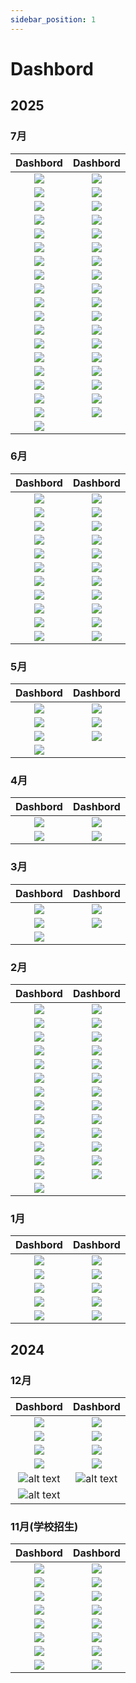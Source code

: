 ```yaml
---
sidebar_position: 1
---
```


# Dashbord

## 2025

### 7月

|Dashbord|Dashbord|
|:--:|:--:|
|![](https://blogs7245-1256587996.cos.ap-guangzhou.myqcloud.com/img/pd/dashboard/Dashboard@1.png)|![](https://blogs7245-1256587996.cos.ap-guangzhou.myqcloud.com/img/pd/dashboard/Dashboard@2.png)|
|![](https://blogs7245-1256587996.cos.ap-guangzhou.myqcloud.com/img/pd/dashboard/Dashboard@3.png)|![](https://blogs7245-1256587996.cos.ap-guangzhou.myqcloud.com/img/pd/dashboard/Dashboard@4.png)|
|![](https://blogs7245-1256587996.cos.ap-guangzhou.myqcloud.com/img/pd/dashboard/Dashboard@5.png)|![](https://blogs7245-1256587996.cos.ap-guangzhou.myqcloud.com/img/pd/dashboard/Dashboard@6.png)|
|![](https://blogs7245-1256587996.cos.ap-guangzhou.myqcloud.com/img/pd/dashboard/Dashboard@7.png)|![](https://blogs7245-1256587996.cos.ap-guangzhou.myqcloud.com/img/pd/dashboard/Dashboard@8.png)|
|![](https://blogs7245-1256587996.cos.ap-guangzhou.myqcloud.com/img/pd/dashboard/Dashboard@9.png)|![](https://blogs7245-1256587996.cos.ap-guangzhou.myqcloud.com/img/pd/dashboard/Dashboard@10.png)|
|![](https://blogs7245-1256587996.cos.ap-guangzhou.myqcloud.com/img/pd/dashboard/Dashboard@11.png)|![](https://blogs7245-1256587996.cos.ap-guangzhou.myqcloud.com/img/pd/dashboard/Dashboard@12.png)|
|![](https://blogs7245-1256587996.cos.ap-guangzhou.myqcloud.com/img/pd/dashboard/Dashboard@13.png)|![](https://blogs7245-1256587996.cos.ap-guangzhou.myqcloud.com/img/pd/dashboard/Dashboard@14.png)|
|![](https://blogs7245-1256587996.cos.ap-guangzhou.myqcloud.com/img/pd/dashboard/Dashboard@15.png)|![](https://blogs7245-1256587996.cos.ap-guangzhou.myqcloud.com/img/pd/dashboard/Dashboard@16.png)|
|![](https://blogs7245-1256587996.cos.ap-guangzhou.myqcloud.com/img/pd/dashboard/Dashboard@17.png)|![](https://blogs7245-1256587996.cos.ap-guangzhou.myqcloud.com/img/pd/dashboard/Dashboard@18.png)|
|![](https://blogs7245-1256587996.cos.ap-guangzhou.myqcloud.com/img/pd/dashboard/Dashboard@19.png)|![](https://blogs7245-1256587996.cos.ap-guangzhou.myqcloud.com/img/pd/dashboard/Dashboard@20.png)|
|![](https://blogs7245-1256587996.cos.ap-guangzhou.myqcloud.com/img/pd/dashboard/Dashboard@21.png)|![](https://blogs7245-1256587996.cos.ap-guangzhou.myqcloud.com/img/pd/dashboard/Dashboard@22.png)|
|![](https://blogs7245-1256587996.cos.ap-guangzhou.myqcloud.com/img/pd/dashboard/Dashboard@23.png)|![](https://blogs7245-1256587996.cos.ap-guangzhou.myqcloud.com/img/pd/dashboard/Dashboard@24.png)|
|![](https://blogs7245-1256587996.cos.ap-guangzhou.myqcloud.com/img/pd/dashboard/Dashboard@25.png)|![](https://blogs7245-1256587996.cos.ap-guangzhou.myqcloud.com/img/pd/dashboard/Dashboard@26.png)|
|![](https://blogs7245-1256587996.cos.ap-guangzhou.myqcloud.com/img/pd/dashboard/Dashboard@27.png)|![](https://blogs7245-1256587996.cos.ap-guangzhou.myqcloud.com/img/pd/dashboard/Dashboard@38.png)|
|![](https://blogs7245-1256587996.cos.ap-guangzhou.myqcloud.com/img/pd/dashboard/Dashboard@29.png)|![](https://blogs7245-1256587996.cos.ap-guangzhou.myqcloud.com/img/pd/dashboard/Dashboard@30.png)|
|![](https://blogs7245-1256587996.cos.ap-guangzhou.myqcloud.com/img/pd/dashboard/Dashboard@31.png)|![](https://blogs7245-1256587996.cos.ap-guangzhou.myqcloud.com/img/pd/dashboard/Dashboard@32.png)|
|![](https://blogs7245-1256587996.cos.ap-guangzhou.myqcloud.com/img/pd/dashboard/Dashboard@33.png)|![](https://blogs7245-1256587996.cos.ap-guangzhou.myqcloud.com/img/pd/dashboard/Dashboard@34.png)|
|![](https://blogs7245-1256587996.cos.ap-guangzhou.myqcloud.com/img/pd/dashboard/Dashboard@35.png)|![](https://blogs7245-1256587996.cos.ap-guangzhou.myqcloud.com/img/pd/dashboard/Dashboard@36.png)|
|![](https://blogs7245-1256587996.cos.ap-guangzhou.myqcloud.com/img/pd/dashboard/Dashboard@37.png)||

### 6月

|Dashbord|Dashbord|
|:--:|:--:|
|![](https://blogs7245-1256587996.cos.ap-guangzhou.myqcloud.com/img/pd/dashboard/20250601/Add-Customer@1x.png)|![](https://blogs7245-1256587996.cos.ap-guangzhou.myqcloud.com/img/pd/dashboard/20250601/Add-Product@1x.png)|
|![](https://blogs7245-1256587996.cos.ap-guangzhou.myqcloud.com/img/pd/dashboard/20250601/Board-List@1x.png)|![](https://blogs7245-1256587996.cos.ap-guangzhou.myqcloud.com/img/pd/dashboard/20250601/Calendar-day@1x.png)|
|![](https://blogs7245-1256587996.cos.ap-guangzhou.myqcloud.com/img/pd/dashboard/20250601/Calendar-Month@1x.png)|![](https://blogs7245-1256587996.cos.ap-guangzhou.myqcloud.com/img/pd/dashboard/20250601/Calendar-year@1x.png)|
|![](https://blogs7245-1256587996.cos.ap-guangzhou.myqcloud.com/img/pd/dashboard/20250601/Chat-@1x.png)|![](https://blogs7245-1256587996.cos.ap-guangzhou.myqcloud.com/img/pd/dashboard/20250601/Confirm@1x.png)|
|![](https://blogs7245-1256587996.cos.ap-guangzhou.myqcloud.com/img/pd/dashboard/20250601/Create-event@1x.png)|![](https://blogs7245-1256587996.cos.ap-guangzhou.myqcloud.com/img/pd/dashboard/20250601/Create-Invoice@1x.png)|
|![](https://blogs7245-1256587996.cos.ap-guangzhou.myqcloud.com/img/pd/dashboard/20250601/Customer-List@1x.png)|![](https://blogs7245-1256587996.cos.ap-guangzhou.myqcloud.com/img/pd/dashboard/20250601/Dashboard--Navigation@1x.png)|
|![](https://blogs7245-1256587996.cos.ap-guangzhou.myqcloud.com/img/pd/dashboard/20250601/Dashboard-@1x.png)|![](https://blogs7245-1256587996.cos.ap-guangzhou.myqcloud.com/img/pd/dashboard/20250601/Invoice-List-Dropdown@1x.png)|
|![](https://blogs7245-1256587996.cos.ap-guangzhou.myqcloud.com/img/pd/dashboard/20250601/Invoice-List@1x.png)|![](https://blogs7245-1256587996.cos.ap-guangzhou.myqcloud.com/img/pd/dashboard/20250601/Login@1x.png)|
|![](https://blogs7245-1256587996.cos.ap-guangzhou.myqcloud.com/img/pd/dashboard/20250601/Product@1x.png)|![](https://blogs7245-1256587996.cos.ap-guangzhou.myqcloud.com/img/pd/dashboard/20250601/Recover@1x.png)|
|![](https://blogs7245-1256587996.cos.ap-guangzhou.myqcloud.com/img/pd/dashboard/20250601/Schedule-List@1x.png)|![](https://blogs7245-1256587996.cos.ap-guangzhou.myqcloud.com/img/pd/dashboard/20250601/Sign-Up@1x.png)|
|![](https://blogs7245-1256587996.cos.ap-guangzhou.myqcloud.com/img/pd/dashboard/20250601/Task-preview-timeline@1x.png)|![](https://blogs7245-1256587996.cos.ap-guangzhou.myqcloud.com/img/pd/dashboard/20250601/Task-view@1x.png)|

### 5月

|Dashbord|Dashbord|
|:--:|:--:|
|![](https://blogs7245-1256587996.cos.ap-guangzhou.myqcloud.com/img/pd/dashboard/20250501/Automotive@1.5x.png)|![](https://blogs7245-1256587996.cos.ap-guangzhou.myqcloud.com/img/pd/dashboard/20250501/Billing@1.5x.png)|
|![](https://blogs7245-1256587996.cos.ap-guangzhou.myqcloud.com/img/pd/dashboard/20250501/Dashboard@1.5x.png)|![](https://blogs7245-1256587996.cos.ap-guangzhou.myqcloud.com/img/pd/dashboard/20250501/Notifications@1.5x.png)|
|![](https://blogs7245-1256587996.cos.ap-guangzhou.myqcloud.com/img/pd/dashboard/20250501/Sign-In-@1.5x.png)|![](https://blogs7245-1256587996.cos.ap-guangzhou.myqcloud.com/img/pd/dashboard/20250501/Sign-Up@1.5x.png)|
|![](https://blogs7245-1256587996.cos.ap-guangzhou.myqcloud.com/img/pd/dashboard/20250501/Smart-Home@1.5x.png)||

### 4月

|Dashbord|Dashbord|
|:--:|:--:|
|![](https://blogs7245-1256587996.cos.ap-guangzhou.myqcloud.com/img/pd/dashboard/20250401/Oveview@1.5x.png)|![](https://blogs7245-1256587996.cos.ap-guangzhou.myqcloud.com/img/pd/dashboard/20250401/Movies@1.5x.png)|
|![](https://blogs7245-1256587996.cos.ap-guangzhou.myqcloud.com/img/pd/dashboard/20250401/MovieView@1.5x.png)|![](https://blogs7245-1256587996.cos.ap-guangzhou.myqcloud.com/img/pd/dashboard/20250401/Restricted@1.5x.png)|

### 3月

|Dashbord|Dashbord|
|:--:|:--:|
|![](https://blogs7245-1256587996.cos.ap-guangzhou.myqcloud.com/img/pd/dashboard/20250301/Dashboard@1.5x-2.png)|![](https://blogs7245-1256587996.cos.ap-guangzhou.myqcloud.com/img/pd/dashboard/20250301/Dashboard@1.5x-3.png)
|![](https://blogs7245-1256587996.cos.ap-guangzhou.myqcloud.com/img/pd/dashboard/20250301/Dashboard@1.5x-4.png)|![](https://blogs7245-1256587996.cos.ap-guangzhou.myqcloud.com/img/pd/dashboard/20250301/Dashboard@1.5x-5.png)|
|![](https://blogs7245-1256587996.cos.ap-guangzhou.myqcloud.com/img/pd/dashboard/20250301/Dashboard@1.5x.png)||

### 2月

|Dashbord|Dashbord|
|:--:|:--:|
|![](https://blogs7245-1256587996.cos.ap-guangzhou.myqcloud.com/img/pd/dashboard/20250201/ViewOrder.png)|![](https://blogs7245-1256587996.cos.ap-guangzhou.myqcloud.com/img/pd/dashboard/20250201/AddNewCustomer.png)|
|![](https://blogs7245-1256587996.cos.ap-guangzhou.myqcloud.com/img/pd/dashboard/20250201/customers.png)|![](https://blogs7245-1256587996.cos.ap-guangzhou.myqcloud.com/img/pd/dashboard/20250201/DashboardEmptyState-2.png)|
|![](https://blogs7245-1256587996.cos.ap-guangzhou.myqcloud.com/img/pd/dashboard/20250201/DashboardEmptyState.png)|![](https://blogs7245-1256587996.cos.ap-guangzhou.myqcloud.com/img/pd/dashboard/20250201/Dashboard-3.png)|
|![](https://blogs7245-1256587996.cos.ap-guangzhou.myqcloud.com/img/pd/dashboard/20250201/Dashboard-4.png)|![](https://blogs7245-1256587996.cos.ap-guangzhou.myqcloud.com/img/pd/dashboard/20250201/Dashboard.png)|
|![](https://blogs7245-1256587996.cos.ap-guangzhou.myqcloud.com/img/pd/dashboard/20250201/Inventory-2.png)|![](https://blogs7245-1256587996.cos.ap-guangzhou.myqcloud.com/img/pd/dashboard/20250201/Inventory-3.png)|
|![](https://blogs7245-1256587996.cos.ap-guangzhou.myqcloud.com/img/pd/dashboard/20250201/Login.png)|![](https://blogs7245-1256587996.cos.ap-guangzhou.myqcloud.com/img/pd/dashboard/20250201/Messages-2.png)|
|![](https://blogs7245-1256587996.cos.ap-guangzhou.myqcloud.com/img/pd/dashboard/20250201/Messages-3.png)|![](https://blogs7245-1256587996.cos.ap-guangzhou.myqcloud.com/img/pd/dashboard/20250201/Messages.png)|
|![](https://blogs7245-1256587996.cos.ap-guangzhou.myqcloud.com/img/pd/dashboard/20250201/NewOrder-AddedProduct.png)|![](https://blogs7245-1256587996.cos.ap-guangzhou.myqcloud.com/img/pd/dashboard/20250201/NewOrder-NewCustomer.png)|
|![](https://blogs7245-1256587996.cos.ap-guangzhou.myqcloud.com/img/pd/dashboard/20250201/NewOrder-SearchProduct.png)|![](https://blogs7245-1256587996.cos.ap-guangzhou.myqcloud.com/img/pd/dashboard/20250201/NewOrder.png)|
|![](https://blogs7245-1256587996.cos.ap-guangzhou.myqcloud.com/img/pd/dashboard/20250201/Orders-2.png)|![](https://blogs7245-1256587996.cos.ap-guangzhou.myqcloud.com/img/pd/dashboard/20250201/Orders-3.png)|
|![](https://blogs7245-1256587996.cos.ap-guangzhou.myqcloud.com/img/pd/dashboard/20250201/Orders-5.png)|![](https://blogs7245-1256587996.cos.ap-guangzhou.myqcloud.com/img/pd/dashboard/20250201/Orders-6.png)|
|![](https://blogs7245-1256587996.cos.ap-guangzhou.myqcloud.com/img/pd/dashboard/20250201/Orders-7.png)|![](https://blogs7245-1256587996.cos.ap-guangzhou.myqcloud.com/img/pd/dashboard/20250201/Orders.png)|
|![](https://blogs7245-1256587996.cos.ap-guangzhou.myqcloud.com/img/pd/dashboard/20250201/SignUp.png)|![](https://blogs7245-1256587996.cos.ap-guangzhou.myqcloud.com/img/pd/dashboard/20250201/ViewOrder-2.png)|
|![](https://blogs7245-1256587996.cos.ap-guangzhou.myqcloud.com/img/pd/dashboard/20250201/ViewOrder-3.png)||

### 1月

|Dashbord|Dashbord|
|:--:|:--:|
|![](https://blogs7245-1256587996.cos.ap-guangzhou.myqcloud.com/img/pd/dashboard/20250101/dashboard1@1.5x.png)|![](https://blogs7245-1256587996.cos.ap-guangzhou.myqcloud.com/img/pd/dashboard/20250101/dashboard2@1.5x.png)|
|![](https://blogs7245-1256587996.cos.ap-guangzhou.myqcloud.com/img/pd/dashboard/20250101/dashboard3@1.5x.png)|![](https://blogs7245-1256587996.cos.ap-guangzhou.myqcloud.com/img/pd/dashboard/20250101/dashboard4@1.5x.png)|
|![](https://blogs7245-1256587996.cos.ap-guangzhou.myqcloud.com/img/pd/dashboard/20250101/dashboard5@1.5x.png)|![](https://blogs7245-1256587996.cos.ap-guangzhou.myqcloud.com/img/pd/dashboard/20250101/dashboard6@1.5x.png)|
|![](https://blogs7245-1256587996.cos.ap-guangzhou.myqcloud.com/img/pd/dashboard/20250101/dashboard7@1.5x.png)|![](https://blogs7245-1256587996.cos.ap-guangzhou.myqcloud.com/img/pd/dashboard/20250101/dashboard8@1.5x.png)|
|![](https://blogs7245-1256587996.cos.ap-guangzhou.myqcloud.com/img/pd/dashboard/20250101/dashboard9@1.5x.png)|![](https://blogs7245-1256587996.cos.ap-guangzhou.myqcloud.com/img/pd/dashboard/20250101/dashboard10@1.5x.png)|

## 2024

### 12月

|Dashbord|Dashbord|
|:--:|:--:|
|![](https://blogs7245-1256587996.cos.ap-guangzhou.myqcloud.com/img/pd/dashboard/20241201/Sales@1.5x.png)|![](https://blogs7245-1256587996.cos.ap-guangzhou.myqcloud.com/img/pd/dashboard/20241201/Default@1.5x.png)|
|![](https://blogs7245-1256587996.cos.ap-guangzhou.myqcloud.com/img/pd/dashboard/20241201/Analytic@1.5x.png)|![](https://blogs7245-1256587996.cos.ap-guangzhou.myqcloud.com/img/pd/dashboard/20241201/2@2x.png)|
|![](https://blogs7245-1256587996.cos.ap-guangzhou.myqcloud.com/img/pd/dashboard/20241201/1@2x.png)|![](https://blogs7245-1256587996.cos.ap-guangzhou.myqcloud.com/img/pd/dashboard/20241201/2@2x.png)|
|![](https://blogs7245-1256587996.cos.ap-guangzhou.myqcloud.com/img/pd/dashboard/20241201/ChartsCards@2x-2.png)|![](https://blogs7245-1256587996.cos.ap-guangzhou.myqcloud.com/img/pd/dashboard/20241201/ChartsCards@2x.png)|
|![alt text](https://blogs7245-1256587996.cos.ap-guangzhou.myqcloud.com/img/pd/dashboard/20241201/Dashboard1@2x.png) |![alt text](https://blogs7245-1256587996.cos.ap-guangzhou.myqcloud.com/img/pd/dashboard/20241201/Grid-System@2x-2.png) |
|![alt text](https://blogs7245-1256587996.cos.ap-guangzhou.myqcloud.com/img/pd/dashboard/20241201/Grid-System@2x.png)||

### 11月(学校招生)

|Dashbord|Dashbord|
|:--:|:--:|
|![](https://blogs7245-1256587996.cos.ap-guangzhou.myqcloud.com/img/pd/dashboard/202411/Form-Elements@2x.png) |![](https://blogs7245-1256587996.cos.ap-guangzhou.myqcloud.com/img/pd/dashboard/202411/Color-&-Text-Styles@2x.png)|
|![](https://blogs7245-1256587996.cos.ap-guangzhou.myqcloud.com/img/pd/dashboard/202411/Food@2x.png) |![](https://blogs7245-1256587996.cos.ap-guangzhou.myqcloud.com/img/pd/dashboard/202411/Add-New-Student@2x.png)|
|![](https://blogs7245-1256587996.cos.ap-guangzhou.myqcloud.com/img/pd/dashboard/202411/Notification-&-Lastest-Activity@2x.png) |![](https://blogs7245-1256587996.cos.ap-guangzhou.myqcloud.com/img/pd/dashboard/202411/Chat@2x.png)|
|![](https://blogs7245-1256587996.cos.ap-guangzhou.myqcloud.com/img/pd/dashboard/202411/Students@2x.png) |![](https://blogs7245-1256587996.cos.ap-guangzhou.myqcloud.com/img/pd/dashboard/202411/Dashboard@2x.png)|
|![](https://blogs7245-1256587996.cos.ap-guangzhou.myqcloud.com/img/pd/dashboard/202411/Teacher-Details@2x.png) |![](https://blogs7245-1256587996.cos.ap-guangzhou.myqcloud.com/img/pd/dashboard/202411/Events@2x.png)|
|![](https://blogs7245-1256587996.cos.ap-guangzhou.myqcloud.com/img/pd/dashboard/202411/Teachers@2x.png) |![](https://blogs7245-1256587996.cos.ap-guangzhou.myqcloud.com/img/pd/dashboard/202411/Finance@2x.png)|
|![](https://blogs7245-1256587996.cos.ap-guangzhou.myqcloud.com/img/pd/dashboard/202411/User-Dashboard@2x.png) |![](https://blogs7245-1256587996.cos.ap-guangzhou.myqcloud.com/img/pd/dashboard/202411/Food-Details@2x.png)|
|![](https://blogs7245-1256587996.cos.ap-guangzhou.myqcloud.com/img/pd/dashboard/202411/Student-Details@2x.png) |![](https://blogs7245-1256587996.cos.ap-guangzhou.myqcloud.com/img/pd/dashboard/202411/Add-New-Teacher@2x.png)|
